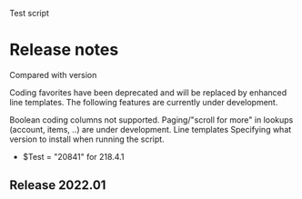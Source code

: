Test script

# Release notes
Compared with version 

Coding favorites have been deprecated and will be replaced by enhanced line templates.
The following features are currently under development.

Boolean coding columns not supported.
Paging/"scroll for more" in lookups (account, items, ..) are under development.
Line templates
Specifying what version to install when running the script.
* $Test = "20841" for 218.4.1


## Release 2022.01
